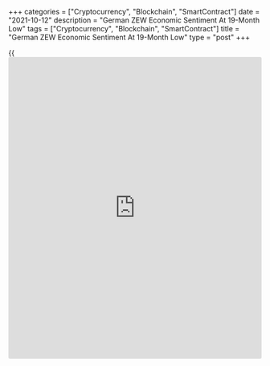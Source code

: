 +++
categories = ["Cryptocurrency", "Blockchain", "SmartContract"]
date = "2021-10-12"
description = "German ZEW Economic Sentiment At 19-Month Low"
tags = ["Cryptocurrency", "Blockchain", "SmartContract"]
title = "German ZEW Economic Sentiment At 19-Month Low"
type = "post"
+++

{{<iframe id="large-banner" src="https://www.bounty.group/#slide=16.0" width="100%" height="600" scrolling="no" style="border: 0px solid rgb(216, 221, 230); border-radius: 3px;">}}

German economic confidence deteriorated for the fifth consecutive month
to hit the lowest since March 2020 amid supply bottleneck and higher
input prices, survey results from the ZEW - Leibniz Centre for European
Economic Research showed on Tuesday.  
  
The ZEW Indicator of Economic Sentiment dropped to 22.3 in October from
26.5 in September. The reading was below the economists' forecast of
24.0 and was the lowest since March 2020, when the score was -49.5.

The indicator for the current economic situation declined 10.3 points to
21.6 in October. This was the first time that the indicator has recorded
a decline after its continuous increase between February and September
2021.

The economic outlook for the German [economy][1] has dimmed noticeably,"
ZEW President Achim Wambach, said. The further decline of the ZEW
Indicator of Economic Sentiment is mainly due to the persisting supply
bottlenecks for raw materials and intermediate products.

The financial market experts expect profits to go down, especially in
export-oriented sectors such as vehicle manufacturing and
chemicals/pharmaceuticals, Wambach noted.

The survey showed that financial market experts' sentiment concerning
the economic development of the eurozone also decreased for the fifth
consecutive time. The economic sentiment index fell 10.1 points to 21.0
in October.

The indicator for the current economic situation slid 6.6 points to a
level of 15.9 points compared to September.

According to ZEW, inflation expectations for the eurozone fell slightly.
The inflation indicator came in at 17.1 points in October, which was 3.0
points lower than in the previous month. However, 49.1 per cent of the
experts still expect the inflation rate to rise further in the next six
months.

For comments and feedback [contact](https://www.playgroundfx.com/contact/): editorial@rtt[news](https://www.letsplayfx.com/blog/forex-news-website/).com

[Economic News][1]

 **What parts of the world are seeing the best (and worst) economic
performances lately? Click[here][2] to check out our [Econ Scorecard][2]
and find out! See up-to-the-moment [ranking](https://www.playgroundfx.com/blog/crypto-exchange-ranking/)s for the best and worst
performers in [GDP][2], [unemployment rate][3], [inflation][4] and much
more.**

   1. www.rtt[news](https://www.letsplayfx.com/blog/forex-news-website/).com/Content/EconomicNews.aspx
   2. www.rtt[news](https://www.letsplayfx.com/blog/forex-news-website/).com/economic-scorecard/world-rank/GDP/highest-performance.aspx
   3. www.rtt[news](https://www.letsplayfx.com/blog/forex-news-website/).com/economic-scorecard/world-rank/unemployment-rate/lowest-performance.aspx
   4. www.rtt[news](https://www.letsplayfx.com/blog/forex-news-website/).com/economic-scorecard/world-rank/CPI/highest-performance.aspx